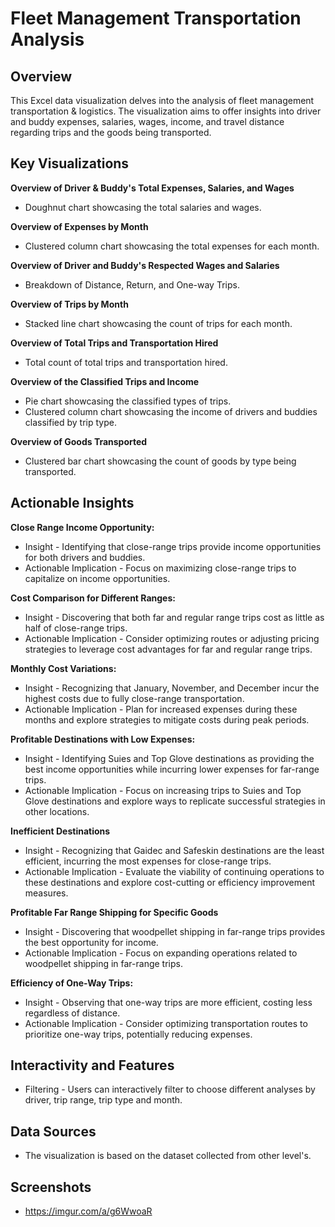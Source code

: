 # Fleet Management Transportation Analysis

## Overview

This Excel data visualization delves into the analysis of fleet management transportation & logistics. The visualization aims to offer insights into driver and buddy expenses, salaries, wages, income, and travel distance regarding trips and the goods being transported.

## Key Visualizations

**Overview of Driver & Buddy's Total Expenses, Salaries, and Wages**

 - Doughnut chart showcasing the total salaries and wages.


**Overview of Expenses by Month**

 - Clustered column chart showcasing the total expenses for each month.


**Overview of Driver and Buddy's Respected Wages and Salaries**

 - Breakdown of Distance, Return, and One-way Trips.


**Overview of Trips by Month**

 - Stacked line chart showcasing the count of trips for each month.


**Overview of Total Trips and Transportation Hired**

 - Total count of total trips and transportation hired.


**Overview of the Classified Trips and Income**

 - Pie chart showcasing the classified types of trips.
 - Clustered column chart showcasing the income of drivers and buddies classified by trip type.


**Overview of Goods Transported**

 - Clustered bar chart showcasing the count of goods by type being transported.

## Actionable Insights

**Close Range Income Opportunity:**

 - Insight - Identifying that close-range trips provide income opportunities for both drivers and buddies.
 - Actionable Implication - Focus on maximizing close-range trips to capitalize on income opportunities.

**Cost Comparison for Different Ranges:**

 - Insight - Discovering that both far and regular range trips cost as little as half of close-range trips.
 - Actionable Implication - Consider optimizing routes or adjusting pricing strategies to leverage cost advantages for far and regular range trips.

**Monthly Cost Variations:**

 - Insight - Recognizing that January, November, and December incur the highest costs due to fully close-range transportation.
 - Actionable Implication - Plan for increased expenses during these months and explore strategies to mitigate costs during peak periods.

**Profitable Destinations with Low Expenses:**

 - Insight - Identifying Suies and Top Glove destinations as providing the best income opportunities while incurring lower expenses for far-range trips.
 - Actionable Implication - Focus on increasing trips to Suies and Top Glove destinations and explore ways to replicate successful strategies in other locations.

**Inefficient Destinations**

 - Insight - Recognizing that Gaidec and Safeskin destinations are the least efficient, incurring the most expenses for close-range trips.
 - Actionable Implication - Evaluate the viability of continuing operations to these destinations and explore cost-cutting or efficiency improvement measures.

**Profitable Far Range Shipping for Specific Goods**

 - Insight - Discovering that woodpellet shipping in far-range trips provides the best opportunity for income.
 - Actionable Implication - Focus on expanding operations related to woodpellet shipping in far-range trips.

**Efficiency of One-Way Trips:**

 - Insight - Observing that one-way trips are more efficient, costing less regardless of distance.
 - Actionable Implication - Consider optimizing transportation routes to prioritize one-way trips, potentially reducing expenses.

## Interactivity and Features

 - Filtering - Users can interactively filter to choose different analyses by driver, trip range, trip type and month.


## Data Sources

 - The visualization is based on the dataset collected from other level's.

## Screenshots

 - https://imgur.com/a/g6WwoaR


